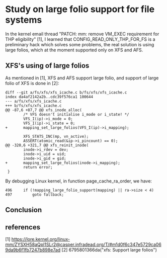 # Study on large folio support for file systems

In the kernel email thread "PATCH: mm: remove VM_EXEC requirement for THP eligibility" [1], I
learned that CONFIG_READ_ONLY_THP_FOR_FS is a preliminary hack which solves some
problems,  the real solution is using large folios, which at the moment supported only on XFS and AFS.

## XFS's using of large folios

As mentioned in [1], XFS and AFS support large folio, and support of large folio of XFS is done in [2]:
```
diff --git a/fs/xfs/xfs_icache.c b/fs/xfs/xfs_icache.c
index da4af2142a2b..cdc39f576ca1 100644
--- a/fs/xfs/xfs_icache.c
+++ b/fs/xfs/xfs_icache.c
@@ -87,6 +87,7 @@ xfs_inode_alloc(
        /* VFS doesn't initialise i_mode or i_state! */
        VFS_I(ip)->i_mode = 0;
        VFS_I(ip)->i_state = 0;
+       mapping_set_large_folios(VFS_I(ip)->i_mapping);
 
        XFS_STATS_INC(mp, vn_active);
        ASSERT(atomic_read(&ip->i_pincount) == 0);
@@ -320,6 +321,7 @@ xfs_reinit_inode(
        inode->i_rdev = dev;
        inode->i_uid = uid;
        inode->i_gid = gid;
+       mapping_set_large_folios(inode->i_mapping);
        return error;
 }
```

By debugging Linux kernel, in function page_cache_ra_order, we have:
```
496		if (!mapping_large_folio_support(mapping) || ra->size < 4)
497			goto fallback;
```

## Conclusion


## references
[1] https://lore.kernel.org/linux-mm/ZYSXH58aQpI1SLr2@casper.infradead.org/T/#m1d0f6c347e5729ca069da9b6f1fb7247b898e7ad
[2] 6795801366da("xfs: Support large folios")